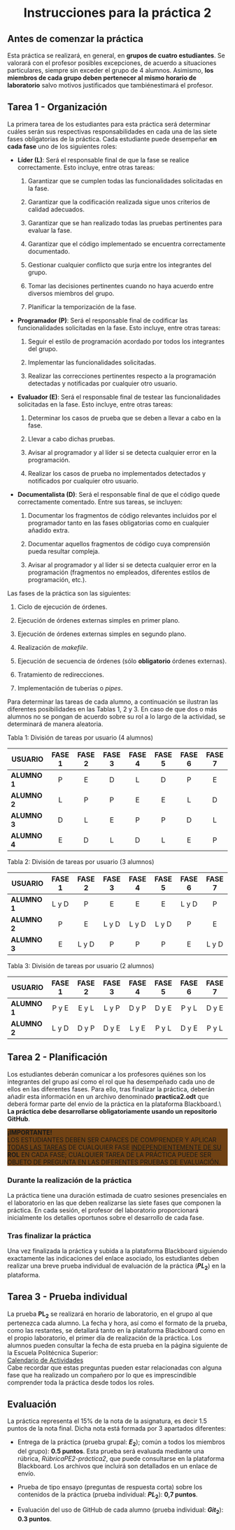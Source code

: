 # <center>Instrucciones para la práctica 2</center>

## Antes de comenzar la práctica

Esta práctica se realizará, en general, en **grupos de cuatro estudiantes**. Se valorará con el profesor posibles excepciones, de acuerdo a situaciones particulares, siempre sin exceder el grupo de 4 alumnos. Asimismo, **los miembros de cada grupo deben pertenecer al mismo horario de laboratorio** salvo motivos justificados que tambiénestimará el profesor.

## Tarea 1 - Organización

La primera tarea de los estudiantes para esta práctica será determinar cuáles serán sus respectivas responsabilidades en cada una de las siete fases obligatorias de la práctica. Cada estudiante puede desempeñar **en cada fase** uno de los siguientes roles:

-   **Líder (L)**: Será el responsable final de que la fase se realice
    correctamente. Esto incluye, entre otras tareas:

    1.  Garantizar que se cumplen todas las funcionalidades solicitadas
        en la fase.

    2.  Garantizar que la codificación realizada sigue unos criterios de
        calidad adecuados.

    3.  Garantizar que se han realizado todas las pruebas pertinentes
        para evaluar la fase.

    4.  Garantizar que el código implementado se encuentra correctamente
        documentado.

    5.  Gestionar cualquier conflicto que surja entre los integrantes
        del grupo.

    6.  Tomar las decisiones pertinentes cuando no haya acuerdo entre
        diversos miembros del grupo.

    7.  Planificar la temporización de la fase.

-   **Programador (P)**: Será el responsable final de codificar las
    funcionalidades solicitadas en la fase. Esto incluye, entre otras
    tareas:

    1.  Seguir el estilo de programación acordado por todos los
        integrantes del grupo.

    2.  Implementar las funcionalidades solicitadas.

    3.  Realizar las correcciones pertinentes respecto a la programación
        detectadas y notificadas por cualquier otro usuario.

-   **Evaluador (E)**: Será el responsable final de testear las
    funcionalidades solicitadas en la fase. Esto incluye, entre otras
    tareas:

    1.  Determinar los casos de prueba que se deben a llevar a cabo en
        la fase.

    2.  Llevar a cabo dichas pruebas.

    3.  Avisar al programador y al líder si se detecta cualquier error
        en la programación.

    4.  Realizar los casos de prueba no implementados detectados y
        notificados por cualquier otro usuario.

-   **Documentalista (D)**: Será el responsable final de que el código
    quede correctamente comentado. Entre sus tareas, se incluyen:

    1.  Documentar los fragmentos de código relevantes incluidos por el
        programador tanto en las fases obligatorias como en cualquier
        añadido extra.

    2.  Documentar aquellos fragmentos de código cuya comprensión pueda
        resultar compleja.

    3.  Avisar al programador y al líder si se detecta cualquier error
        en la programación (fragmentos no empleados, diferentes estilos
        de programación, etc.).

Las fases de la práctica son las siguientes:

1.  Ciclo de ejecución de órdenes.

2.  Ejecución de órdenes externas simples en primer plano.

3.  Ejecución de órdenes externas simples en segundo plano.

4.  Realización de *makefile*.

5.  Ejecución de secuencia de órdenes (sólo **obligatorio** órdenes
    externas).

6.  Tratamiento de redirecciones.

7.  Implementación de tuberías o *pipes*.

Para determinar las tareas de cada alumno, a continuación se ilustran las diferentes posibilidades en las Tablas 1, 2 y 3. En caso de que dos o más alumnos no se pongan de acuerdo sobre su rol a lo largo de la actividad, se determinará de manera aleatoria.

  Tabla 1: División de tareas por usuario (4 alumnos)

| **USUARIO**  | **FASE 1** | **FASE 2** | **FASE 3** | **FASE 4** | **FASE 5** | **FASE 6** | **FASE 7** |
|--------------|:----------:|:----------:|:----------:|:----------:|:----------:|:----------:|:----------:|
| **ALUMNO 1** |    P       |       E    |      D     |      L     |      D     |      P     |      E     |
| **ALUMNO 2** |    L       |       P    |      P     |      E     |      E     |      L     |      D     |
| **ALUMNO 3** |    D       |       L    |      E     |      P     |      P     |      D     |      L     |
| **ALUMNO 4** |    E       |       D    |      L     |      D     |      L     |      E     |      P     |

Tabla 2: División de tareas por usuario (3 alumnos)

| **USUARIO**  | **FASE 1** | **FASE 2** | **FASE 3** | **FASE 4** | **FASE 5** | **FASE 6** | **FASE 7** |
|--------------|:----------:|:----------:|:----------:|:----------:|:----------:|:----------:|:----------:|
| **ALUMNO 1** |   L y D    |      P     |      E     |      E     |      E     |    L y D   |      P     |
| **ALUMNO 2** |     P      |      E     |    L y D   |    L y D   |    L y D   |      P     |      E     |
| **ALUMNO 3** |     E      |    L y D   |      P     |      P     |      P     |      E     |    L y D   |


Tabla 3: División de tareas por usuario (2 alumnos)

| **USUARIO**  | **FASE 1** | **FASE 2** | **FASE 3** | **FASE 4** | **FASE 5** | **FASE 6** | **FASE 7** |
|--------------|:----------:|:----------:|:----------:|:----------:|:----------:|:----------:|:----------:|
| **ALUMNO 1** |   P y E    |    E y L   |    L y P   |    D y P   |    D y E   |    P y L   |    D y E   |
| **ALUMNO 2** |   L y D    |    D y P   |    D y E   |    L y E   |    P y L   |    D y E   |    P y L   |


## Tarea 2 - Planificación

Los estudiantes deberán comunicar a los profesores quiénes son los integrantes del grupo así como el rol que ha desempeñado cada uno de ellos en las diferentes fases. Para ello, tras finalizar la práctica, deberán añadir esta información en un archivo denominado **practica2.odt** que deberá formar parte del envío de la práctica en la plataforma Blackboard.\ **La práctica debe desarrollarse obligatoriamente usando un repositorio GitHub**.

<div style="background-color: #704214">
    <b>¡IMPORTANTE!</b><br>
     LOS ESTUDIANTES DEBEN SER CAPACES DE COMPRENDER Y APLICAR <u>TODAS LAS TAREAS</u> DE CUALQUIER FASE <u>INDEPENDIENTEMENTE DE SU</u> <b>ROL</b> EN CADA FASE;
    CUALQUIER TAREA DE LA PRÁCTICA PUEDE SER OBJETO DE PREGUNTA EN LAS DIFERENTES PRUEBAS DE EVALUACIÓN.
</div>

### Durante la realización de la práctica

La práctica tiene una duración estimada de cuatro sesiones presenciales en el laboratorio en las que deben realizarse las siete fases que componen la práctica. En cada sesión, el profesor del laboratorio
proporcionará inicialmente los detalles oportunos sobre el desarrollo de cada fase.

### Tras finalizar la práctica

Una vez finalizada la práctica y subida a la plataforma Blackboard siguiendo exactamente las indicaciones del enlace asociado, los estudiantes deben realizar una breve prueba individual de evaluación de la práctica (**$PL_{2}$**) en la plataforma.

## Tarea 3 - Prueba individual
<div>
    La prueba <b>PL<sub>2</sub></b> se realizará en horario de laboratorio, en el grupo
    al que pertenezca cada alumno. La fecha y hora, así como el formato de
    la prueba, como las restantes, se detallará tanto en la plataforma
    Blackboard como en el propio laboratorio, el primer día de realización
    de la práctica. Los alumnos pueden consultar la fecha de esta prueba en
    la página siguiente de la Escuela Politécnica Superior:<br>
    <a href="http://escuelapolitecnica.uah.es/estudiantes/gcalendar-2GII.asp">Calendario de Actividades</a><br>
    Cabe recordar que estas preguntas pueden estar relacionadas con alguna fase
    que ha realizado un compañero por lo que es imprescindible comprender
    toda la práctica desde todos los roles.
</div>

## Evaluación

La práctica representa el 15% de la nota de la asignatura, es decir 1.5 puntos de la nota final. Dicha nota está formada por 3 apartados diferentes:

-   Entrega de la práctica (prueba grupal: **$E_{2}$**); común a todos
    los miembros del grupo): **0.5 puntos**. Esta prueba será evaluada
    mediante una rúbrica, *RúbricaPE2-práctica2*, que puede consultarse
    en la plataforma Blackboard. Los archivos que incluirá son
    detallados en un enlace de envío.

-   Prueba de tipo ensayo (preguntas de respuesta corta) sobre los
    contenidos de la práctica (prueba individual: **$PL_{2}$**): **0,7
    puntos**.

-   Evaluación del uso de GitHub de cada alumno (prueba individual:
    **$Git_{2}$**): **0.3 puntos**.
